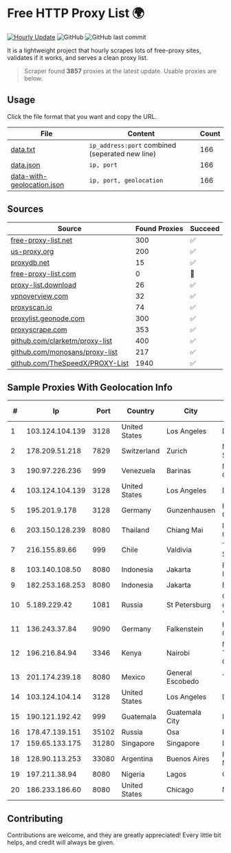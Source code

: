 
# Free HTTP Proxy List 🌍

[![Hourly Update](https://github.com/mertguvencli/http-proxy-list/actions/workflows/main.yml/badge.svg?branch=main)](https://github.com/mertguvencli/http-proxy-list/actions/workflows/main.yml)
![GitHub](https://img.shields.io/github/license/mertguvencli/http-proxy-list)
![GitHub last commit](https://img.shields.io/github/last-commit/mertguvencli/http-proxy-list)

It is a lightweight project that hourly scrapes lots of free-proxy sites, validates if it works, and serves a clean proxy list.


> Scraper found **3857** proxies at the latest update. Usable proxies are below.

## Usage

Click the file format that you want and copy the URL.


|File|Content|Count|
|----|-------|-----|
|[data.txt](https://raw.githubusercontent.com/mertguvencli/http-proxy-list/main/proxy-list/data.txt)|`ip_address:port` combined (seperated new line)|166|
|[data.json](https://raw.githubusercontent.com/mertguvencli/http-proxy-list/main/proxy-list/data.json)|`ip, port`|166|
|[data-with-geolocation.json](https://raw.githubusercontent.com/mertguvencli/http-proxy-list/main/proxy-list/data-with-geolocation.json)|`ip, port, geolocation`|166|

## Sources

|Source|Found Proxies|Succeed|
|------|-------------|-------|
|[free-proxy-list.net](https://free-proxy-list.net)|300|✅|
|[us-proxy.org](https://www.us-proxy.org)|200|✅|
|[proxydb.net](http://proxydb.net)|15|✅|
|[free-proxy-list.com](https://free-proxy-list.com/?page=&port=&type%5B%5D=http&type%5B%5D=https&up_time=0&search=Search)|0|🚫|
|[proxy-list.download](https://www.proxy-list.download/HTTP)|26|✅|
|[vpnoverview.com](https://vpnoverview.com/privacy/anonymous-browsing/free-proxy-servers)|32|✅|
|[proxyscan.io](https://www.proxyscan.io)|74|✅|
|[proxylist.geonode.com](https://proxylist.geonode.com/api/proxy-list?limit=300&page=1&sort_by=lastChecked&sort_type=desc&protocols=http,https)|300|✅|
|[proxyscrape.com](https://api.proxyscrape.com/v2/?request=displayproxies&protocol=http&timeout=10000&country=all&ssl=all&anonymity=all)|353|✅|
|[github.com/clarketm/proxy-list](https://raw.githubusercontent.com/clarketm/proxy-list/master/proxy-list-raw.txt)|400|✅|
|[github.com/monosans/proxy-list](https://raw.githubusercontent.com/monosans/proxy-list/main/proxies/http.txt)|217|✅|
|[github.com/TheSpeedX/PROXY-List](https://raw.githubusercontent.com/TheSpeedX/PROXY-List/master/http.txt)|1940|✅|


## Sample Proxies With Geolocation Info

|#|Ip|Port|Country|City|Internet Service Provider|
|-|--|----|-------|----|-------------------------|
|1|103.124.104.139|3128|United States|Los Angeles|DediPath|
|2|178.209.51.218|7829|Switzerland|Zurich|Nine Internet Solutions AG|
|3|190.97.226.236|999|Venezuela|Barinas|NetLink América C.A.|
|4|103.124.104.139|3128|United States|Los Angeles|DediPath|
|5|195.201.9.178|3128|Germany|Gunzenhausen|Hetzner Online GmbH|
|6|203.150.128.239|8080|Thailand|Chiang Mai|Internet Thailand Company Ltd|
|7|216.155.89.66|999|Chile|Valdivia|Telefonica del Sur S.A.|
|8|103.140.108.50|8080|Indonesia|Jakarta|PT. Fiber Networks Indonesia|
|9|182.253.168.253|8080|Indonesia|Jakarta|BIZNET|
|10|5.189.229.42|1081|Russia|St Petersburg|OOO "Network of data-centers "Selectel"|
|11|136.243.37.84|9090|Germany|Falkenstein|Hetzner Online GmbH|
|12|196.216.84.94|3346|Kenya|Nairobi|Maintainer Liquid Telecommunications Operations Limited|
|13|201.174.239.18|8080|Mexico|General Escobedo|Transtelco Inc|
|14|103.124.104.14|3128|United States|Los Angeles|DediPath|
|15|190.121.192.42|999|Guatemala|Guatemala City|ISP SOLUTIONS S.A.|
|16|178.47.139.151|35102|Russia|Osa|PJSC Rostelecom|
|17|159.65.133.175|31280|Singapore|Singapore|DigitalOcean, LLC|
|18|128.90.113.253|33080|Argentina|Buenos Aires|Powerhouse Management, Inc.|
|19|197.211.38.94|8080|Nigeria|Lagos|Globacom Limited|
|20|186.233.186.60|8080|United States|Chicago|Maxihost LTDA|



## Contributing

Contributions are welcome, and they are greatly appreciated! Every
little bit helps, and credit will always be given.

